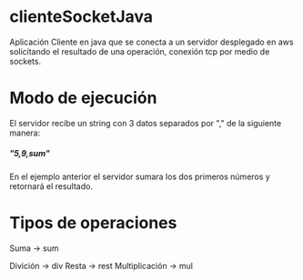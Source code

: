 # clienteSocketJava
Aplicación Cliente en java que se conecta a un servidor desplegado en aws solicitando el resultado de una operación, conexión tcp por medio de sockets.

<h1>Modo de ejecución</h1>

El servidor recibe un string con 3 datos separados por "," de la siguiente manera:
<h5>"5,9,sum"</h5>

En el ejemplo anterior el servidor sumara los dos primeros números y retornará el resultado.

<h1>Tipos de operaciones</h1>

Suma -> sum
</hr>
Divición -> div
</hr>
Resta -> rest
</hr>
Multiplicación -> mul

